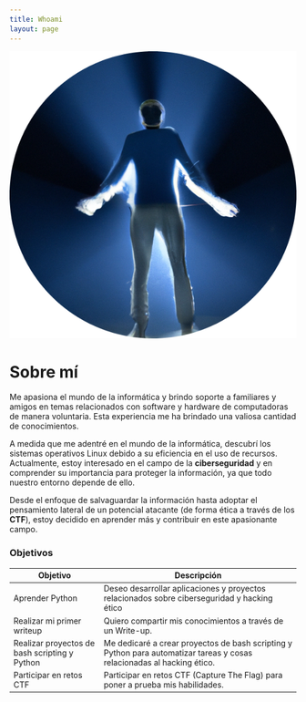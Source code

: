 ```yaml
---
title: Whoami
layout: page
---
```


![P0](/assets/images/Post/P0/Me.png)

# Sobre mí

Me apasiona el mundo de la informática y brindo soporte a familiares y amigos en temas relacionados con software y hardware de computadoras de manera voluntaria. Esta experiencia me ha brindado una valiosa cantidad de conocimientos.

A medida que me adentré en el mundo de la informática, descubrí los sistemas operativos Linux debido a su eficiencia en el uso de recursos. Actualmente, estoy interesado en el campo de la **ciberseguridad** y en comprender su importancia para proteger la información, ya que todo nuestro entorno depende de ello. 

Desde el enfoque de salvaguardar la información hasta adoptar el pensamiento lateral de un potencial atacante (de forma ética a través de los **CTF**), estoy decidido en aprender más y contribuir en este apasionante campo.

### Objetivos

| Objetivo                                          | Descripción                                                                                                    |
|---------------------------------------------------|---------------------------------------------------------------------------------------------------------------|
| Aprender Python                                   | Deseo desarrollar aplicaciones y proyectos relacionados sobre ciberseguridad y hacking ético |
| Realizar mi primer writeup                        | Quiero compartir mis conocimientos a través de un Write-up. |
| Realizar proyectos de bash scripting y Python     | Me dedicaré a crear proyectos de bash scripting y Python para automatizar tareas y cosas relacionadas al hacking ético. |
| Participar en retos CTF                           | Participar en retos CTF (Capture The Flag) para poner a prueba mis habilidades. |






